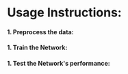# Usage Instructions:

#### 1. Preprocess the data:

#### 1. Train the Network:

#### 1. Test the Network's performance:
